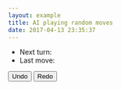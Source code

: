 ```yaml
---
layout: example
title: AI playing random moves
date: 2017-04-13 23:35:37
---
```

<div class="row">
  <div class="col-xs-6">
    <div id="chart"></div>
  </div>
  <div class="col-xs-6">
    <ul class="list-group">
      <li class="list-group-item">Next turn: <span id="turn"></span></li>
      <li class="list-group-item">Last move: <span id="move"></span></span></li>
    </ul>
    <button class="btn btn-md" id="undo"><span class="glyphicon glyphicon-arrow-left" aria-hidden="true"></span> Undo</button>
    <button class="btn btn-md" id="redo"><span class="glyphicon glyphicon-arrow-right" aria-hidden="true"></span> Redo</button>
  </div>
</div>
<script type="text/javascript" src="/highcharts-chess/assets/random-ai.js"></script>
